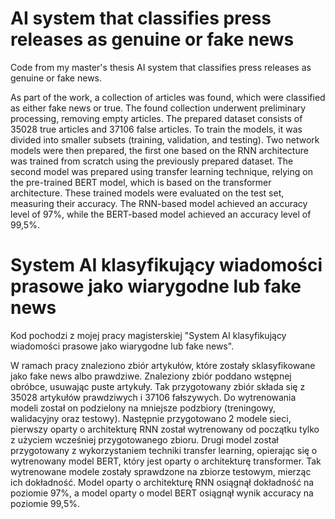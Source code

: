 # AI system that classifies press releases as genuine or fake news
Code from my master's thesis AI system that classifies press releases as genuine or fake news.

As part of the work, a collection of articles was found, which were classified as either fake news or true. The found collection underwent preliminary processing, removing empty articles. The prepared dataset consists of 35028 true articles and 37106 false articles. To train the models, it was divided into smaller subsets (training, validation, and testing). Two network models were then prepared, the first one based on the RNN architecture was trained from scratch using the previously prepared dataset. The second model was prepared using transfer learning technique, relying on the pre-trained BERT model, which is based on the transformer architecture. These trained models were evaluated on the test set, measuring their accuracy. The RNN-based model achieved an accuracy level of 97%, while the BERT-based model achieved an accuracy level of 99,5%.

# System AI klasyfikujący wiadomości prasowe jako wiarygodne lub fake news
Kod pochodzi z mojej pracy magisterskiej "System AI klasyfikujący wiadomości prasowe jako wiarygodne lub fake news".

W ramach pracy znaleziono zbiór artykułów, które zostały sklasyfikowane jako fake news albo prawdziwe. Znaleziony zbiór poddano wstępnej obróbce, usuwając puste artykuły. Tak przygotowany zbiór składa się z 35028 artykułów prawdziwych i 37106 fałszywych. Do wytrenowania modeli został on podzielony na mniejsze podzbiory (treningowy, walidacyjny oraz testowy). Następnie przygotowano 2 modele sieci, pierwszy oparty o architekturę RNN został wytrenowany od początku tylko z użyciem wcześniej przygotowanego zbioru. Drugi model został przygotowany z wykorzystaniem techniki transfer learning, opierając się o wytrenowany model BERT, który jest oparty o architekturę transformer. Tak wytrenowane modele zostały sprawdzone na zbiorze testowym, mierząc ich dokładność. Model oparty o architekturę RNN osiągnął dokładność na poziomie 97%, a model oparty o model BERT osiągnął wynik accuracy na poziomie 99,5%.
